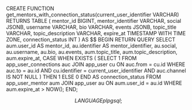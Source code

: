 CREATE FUNCTION get_mentors_with_connection_status(current_user_identifier VARCHAR)
RETURNS TABLE (
mentor_id BIGINT,
mentor_identifier VARCHAR,
social JSONB,
username VARCHAR,
bio VARCHAR,
events JSONB,
topic_title VARCHAR,
topic_description VARCHAR,
expire_at TIMESTAMP WITH TIME ZONE,
connection_status INT
) AS $$
BEGIN
RETURN QUERY
SELECT
aum.user_id AS mentor_id,
au.identifier AS mentor_identifier,
au.social,
au.username,
au.bio,
au.events,
aum.topic_title,
aum.topic_description,
aum.expire_at,
CASE
WHEN EXISTS (
SELECT 1
FROM app_user_connections auc
JOIN app_user cu ON auc.from = cu.id
WHERE auc.to = au.id
AND cu.identifier = current_user_identifier
AND auc.channel IS NOT NULL
) THEN 1
ELSE 0
END AS connection_status
FROM
app_user_mentor aum
JOIN
app_user au ON aum.user_id = au.id
WHERE
aum.expire_at > NOW();
END;

$$
LANGUAGE plpgsql;
$$
